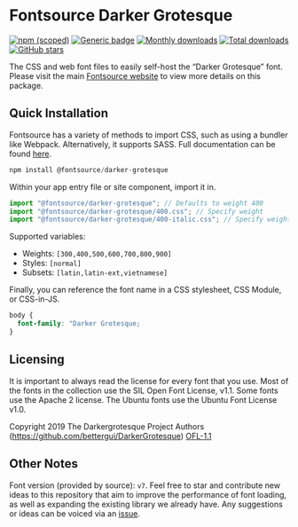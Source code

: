 # Fontsource Darker Grotesque

[![npm (scoped)](https://img.shields.io/npm/v/@fontsource/darker-grotesque?color=brightgreen)](https://www.npmjs.com/package/@fontsource/darker-grotesque) [![Generic badge](https://img.shields.io/badge/fontsource-passing-brightgreen)](https://github.com/fontsource/fontsource) [![Monthly downloads](https://badgen.net/npm/dm/@fontsource/darker-grotesque)](https://github.com/fontsource/fontsource) [![Total downloads](https://badgen.net/npm/dt/@fontsource/darker-grotesque)](https://github.com/fontsource/fontsource) [![GitHub stars](https://img.shields.io/github/stars/fontsource/fontsource.svg?style=social&label=Star)](https://github.com/fontsource/fontsource/stargazers)

The CSS and web font files to easily self-host the “Darker Grotesque” font. Please visit the main [Fontsource website](https://fontsource.org/fonts/darker-grotesque) to view more details on this package.

## Quick Installation

Fontsource has a variety of methods to import CSS, such as using a bundler like Webpack. Alternatively, it supports SASS. Full documentation can be found [here](https://beta.fontsource.org/docs/getting-started/introduction).

```javascript
npm install @fontsource/darker-grotesque
```

Within your app entry file or site component, import it in.

```javascript
import "@fontsource/darker-grotesque"; // Defaults to weight 400
import "@fontsource/darker-grotesque/400.css"; // Specify weight
import "@fontsource/darker-grotesque/400-italic.css"; // Specify weight and style

```

Supported variables:
- Weights: `[300,400,500,600,700,800,900]`
- Styles: `[normal]`
- Subsets: `[latin,latin-ext,vietnamese]`

Finally, you can reference the font name in a CSS stylesheet, CSS Module, or CSS-in-JS.

```css
body {
  font-family: "Darker Grotesque;
}
```

## Licensing
It is important to always read the license for every font that you use.
Most of the fonts in the collection use the SIL Open Font License, v1.1. Some fonts use the Apache 2 license. The Ubuntu fonts use the Ubuntu Font License v1.0.

Copyright 2019 The Darkergrotesque Project Authors (https://github.com/bettergui/DarkerGrotesque)
[OFL-1.1](http://scripts.sil.org/OFL)

## Other Notes
Font version (provided by source): `v7`.
Feel free to star and contribute new ideas to this repository that aim to improve the performance of font loading, as well as expanding the existing library we already have. Any suggestions or ideas can be voiced via an [issue](https://github.com/fontsource/fontsource/issues).
